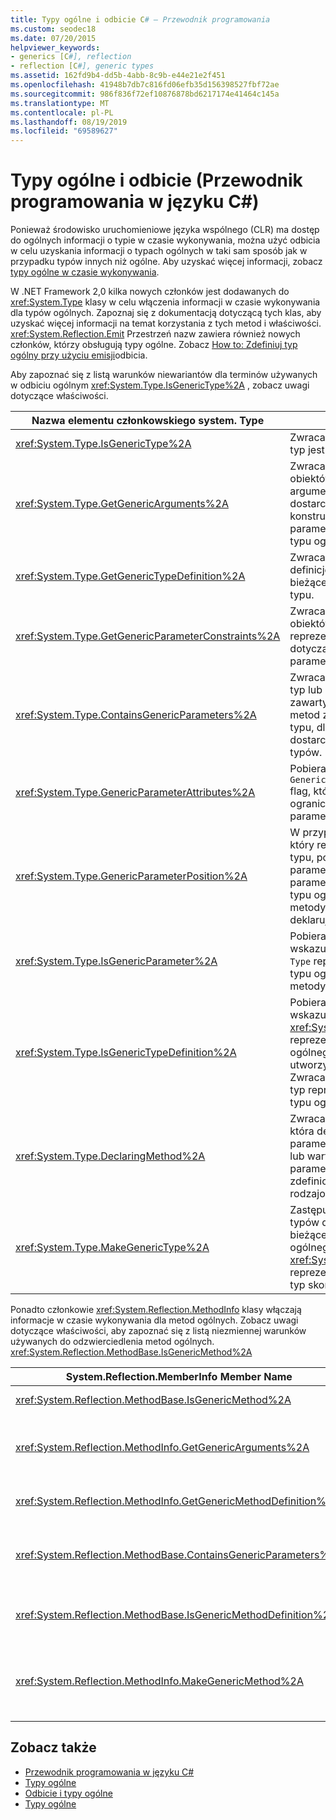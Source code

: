 ```yaml
---
title: Typy ogólne i odbicie C# — Przewodnik programowania
ms.custom: seodec18
ms.date: 07/20/2015
helpviewer_keywords:
- generics [C#], reflection
- reflection [C#], generic types
ms.assetid: 162fd9b4-dd5b-4abb-8c9b-e44e21e2f451
ms.openlocfilehash: 41948b7db7c816fd06efb35d156398527fbf72ae
ms.sourcegitcommit: 986f836f72ef10876878bd6217174e41464c145a
ms.translationtype: MT
ms.contentlocale: pl-PL
ms.lasthandoff: 08/19/2019
ms.locfileid: "69589627"
---
```

# <a name="generics-and-reflection-c-programming-guide"></a>Typy ogólne i odbicie (Przewodnik programowania w języku C#)
Ponieważ środowisko uruchomieniowe języka wspólnego (CLR) ma dostęp do ogólnych informacji o typie w czasie wykonywania, można użyć odbicia w celu uzyskania informacji o typach ogólnych w taki sam sposób jak w przypadku typów innych niż ogólne. Aby uzyskać więcej informacji, zobacz [typy ogólne w czasie wykonywania](./generics-in-the-run-time.md).  
  
 W .NET Framework 2,0 kilka nowych członków jest dodawanych do <xref:System.Type> klasy w celu włączenia informacji w czasie wykonywania dla typów ogólnych. Zapoznaj się z dokumentacją dotyczącą tych klas, aby uzyskać więcej informacji na temat korzystania z tych metod i właściwości. <xref:System.Reflection.Emit> Przestrzeń nazw zawiera również nowych członków, którzy obsługują typy ogólne. Zobacz [How to: Zdefiniuj typ ogólny przy użyciu emisji](../../../framework/reflection-and-codedom/how-to-define-a-generic-type-with-reflection-emit.md)odbicia.  
  
 Aby zapoznać się z listą warunków niewariantów dla terminów używanych w odbiciu ogólnym <xref:System.Type.IsGenericType%2A> , zobacz uwagi dotyczące właściwości.  
  
|Nazwa elementu członkowskiego system. Type|Opis|  
|-----------------------------|-----------------|  
|<xref:System.Type.IsGenericType%2A>|Zwraca wartość true, jeśli typ jest ogólny.|  
|<xref:System.Type.GetGenericArguments%2A>|Zwraca tablicę `Type` obiektów reprezentujących argumenty typu dostarczone dla typu konstruowanego lub parametry typu definicji typu ogólnego.|  
|<xref:System.Type.GetGenericTypeDefinition%2A>|Zwraca podstawową definicję typu ogólnego dla bieżącego konstruowanego typu.|  
|<xref:System.Type.GetGenericParameterConstraints%2A>|Zwraca tablicę `Type` obiektów, która reprezentuje ograniczenia dotyczące bieżącego parametru typu ogólnego.|  
|<xref:System.Type.ContainsGenericParameters%2A>|Zwraca wartość true, jeśli typ lub dowolny z zawartych w nim typów lub metod zawierają parametry typu, dla których nie dostarczono określonych typów.|  
|<xref:System.Type.GenericParameterAttributes%2A>|Pobiera kombinację `GenericParameterAttributes` flag, które opisują specjalne ograniczenia bieżącego parametru typu ogólnego.|  
|<xref:System.Type.GenericParameterPosition%2A>|W przypadku `Type` obiektu, który reprezentuje parametr typu, pobiera pozycję parametru typu z listy parametrów typu w definicji typu ogólnego lub definicji metody ogólnej, która deklaruje parametr typu.|  
|<xref:System.Type.IsGenericParameter%2A>|Pobiera wartość wskazującą, czy bieżący `Type` reprezentuje parametr typu ogólnego lub definicji metody.|  
|<xref:System.Type.IsGenericTypeDefinition%2A>|Pobiera wartość wskazującą, czy bieżący <xref:System.Type> reprezentuje definicję typu ogólnego, z której można utworzyć inne typy ogólne. Zwraca wartość true, jeśli typ reprezentuje definicję typu ogólnego.|  
|<xref:System.Type.DeclaringMethod%2A>|Zwraca metodę rodzajową, która definiuje bieżący parametr typu ogólnego, lub wartość null, jeśli parametr typu nie został zdefiniowany przez metodę rodzajową.|  
|<xref:System.Type.MakeGenericType%2A>|Zastępuje elementy tablicy typów dla parametrów typu bieżącej definicji typu ogólnego i zwraca <xref:System.Type> obiekt reprezentujący wynikowy typ skonstruowany.|  
  
 Ponadto członkowie <xref:System.Reflection.MethodInfo> klasy włączają informacje w czasie wykonywania dla metod ogólnych. Zobacz uwagi dotyczące właściwości, aby zapoznać się z listą niezmiennej warunków używanych do odzwierciedlenia metod ogólnych. <xref:System.Reflection.MethodBase.IsGenericMethod%2A>  
  
|System.Reflection.MemberInfo Member Name|Opis|  
|----------------------------------------------|-----------------|  
|<xref:System.Reflection.MethodBase.IsGenericMethod%2A>|Zwraca wartość true, jeśli metoda jest ogólna.|  
|<xref:System.Reflection.MethodInfo.GetGenericArguments%2A>|Zwraca tablicę typu obiektów, która reprezentuje argumenty typu konstruowanej metody ogólnej lub parametry typu definicji metody ogólnej.|  
|<xref:System.Reflection.MethodInfo.GetGenericMethodDefinition%2A>|Zwraca podstawową definicję metody ogólnej dla bieżącej metody skonstruowanej.|  
|<xref:System.Reflection.MethodBase.ContainsGenericParameters%2A>|Zwraca wartość true, jeśli metoda lub dowolny z jej typów zawiera wszystkie parametry typu, dla których nie dostarczono określonych typów.|  
|<xref:System.Reflection.MethodBase.IsGenericMethodDefinition%2A>|Zwraca wartość true, jeśli <xref:System.Reflection.MethodInfo> bieżąca reprezentuje definicję metody ogólnej.|  
|<xref:System.Reflection.MethodInfo.MakeGenericMethod%2A>|Zastępuje elementy tablicy typów dla parametrów typu bieżącej definicji metody ogólnej i zwraca <xref:System.Reflection.MethodInfo> obiekt reprezentujący wynikową metodę skonstruowaną.|  
  
## <a name="see-also"></a>Zobacz także

- [Przewodnik programowania w języku C#](../index.md)
- [Typy ogólne](./index.md)
- [Odbicie i typy ogólne](../../../framework/reflection-and-codedom/reflection-and-generic-types.md)
- [Typy ogólne](~/docs/standard/generics/index.md)
